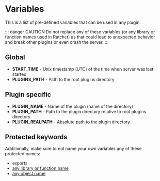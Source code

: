 # Variables

This is a list of pre-defined variables that can be used in any plugin.

::: danger CAUTION
Do not replace any of these variables (or any library or function names used in Ratchet) as that could lead to unexpected behavior and break other plugins or even crash the server.
:::

## Global
- **START_TIME** - Unix timestamp (UTC) of the time when server was last started
- **PLUGINS_PATH** - Path to the root plugins directory

## Plugin specific
- **PLUGIN_NAME** - Name of the plugin (name of the directory)
- **PLUGIN_PATH** - Path to the plugin directory relative to root plugins directory
- **PLUGIN_REALPATH** - Absolute path to the plugin directory

## Protected keywords
Additionally, make sure to not name your own variables any of these protected names:
- exports
- [any library or function name](/functions)
- [any object name](/objects)